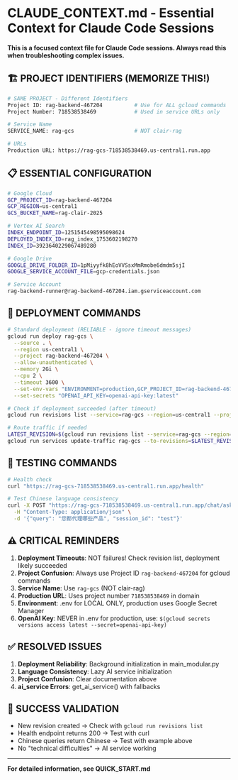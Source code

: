 # CLAUDE_CONTEXT.md - Essential Context for Claude Code Sessions

**This is a focused context file for Claude Code sessions. Always read this when troubleshooting complex issues.**

## 🏗️ PROJECT IDENTIFIERS (MEMORIZE THIS!)

```bash
# SAME PROJECT - Different Identifiers
Project ID: rag-backend-467204          # Use for ALL gcloud commands
Project Number: 718538538469            # Used in service URLs only

# Service Name
SERVICE_NAME: rag-gcs                   # NOT clair-rag

# URLs
Production URL: https://rag-gcs-718538538469.us-central1.run.app
```

## 📋 ESSENTIAL CONFIGURATION

```bash
# Google Cloud
GCP_PROJECT_ID=rag-backend-467204
GCP_REGION=us-central1
GCS_BUCKET_NAME=rag-clair-2025

# Vertex AI Search
INDEX_ENDPOINT_ID=1251545498595098624
DEPLOYED_INDEX_ID=rag_index_1753602198270
INDEX_ID=3923640229067489280

# Google Drive
GOOGLE_DRIVE_FOLDER_ID=1pMiyyfk8hEoVVSsxMmRmobe6dmdm5sjI
GOOGLE_SERVICE_ACCOUNT_FILE=gcp-credentials.json

# Service Account
rag-backend-runner@rag-backend-467204.iam.gserviceaccount.com
```

## 🚀 DEPLOYMENT COMMANDS

```bash
# Standard deployment (RELIABLE - ignore timeout messages)
gcloud run deploy rag-gcs \
  --source . \
  --region us-central1 \
  --project rag-backend-467204 \
  --allow-unauthenticated \
  --memory 2Gi \
  --cpu 2 \
  --timeout 3600 \
  --set-env-vars "ENVIRONMENT=production,GCP_PROJECT_ID=rag-backend-467204,GCS_BUCKET_NAME=rag-clair-2025,GCP_REGION=us-central1,INDEX_ENDPOINT_ID=1251545498595098624,DEPLOYED_INDEX_ID=rag_index_1753602198270,GOOGLE_DRIVE_FOLDER_ID=1pMiyyfk8hEoVVSsxMmRmobe6dmdm5sjI,GPT_MODEL=gpt-4o-2024-08-06,EMBED_MODEL=text-embedding-3-small,MAX_TOKENS=2000,TEMPERATURE=0.9,SIMILARITY_THRESHOLD=0.9,TOP_K=3" \
  --set-secrets "OPENAI_API_KEY=openai-api-key:latest"

# Check if deployment succeeded (after timeout)
gcloud run revisions list --service=rag-gcs --region=us-central1 --project=rag-backend-467204 --limit=3

# Route traffic if needed
LATEST_REVISION=$(gcloud run revisions list --service=rag-gcs --region=us-central1 --project=rag-backend-467204 --limit=1 --format="value(REVISION)")
gcloud run services update-traffic rag-gcs --to-revisions=$LATEST_REVISION=100 --region=us-central1 --project=rag-backend-467204
```

## 🧪 TESTING COMMANDS

```bash
# Health check
curl "https://rag-gcs-718538538469.us-central1.run.app/health"

# Test Chinese language consistency
curl -X POST "https://rag-gcs-718538538469.us-central1.run.app/chat/ask" \
  -H "Content-Type: application/json" \
  -d '{"query": "您都代理哪些产品", "session_id": "test"}'
```

## ⚠️ CRITICAL REMINDERS

1. **Deployment Timeouts**: NOT failures! Check revision list, deployment likely succeeded
2. **Project Confusion**: Always use Project ID `rag-backend-467204` for gcloud commands
3. **Service Name**: Use `rag-gcs` (NOT clair-rag) 
4. **Production URL**: Uses project number `718538538469` in domain
5. **Environment**: .env for LOCAL ONLY, production uses Google Secret Manager
6. **OpenAI Key**: NEVER in .env for production, use: `$(gcloud secrets versions access latest --secret=openai-api-key)`

## ✅ RESOLVED ISSUES

1. **Deployment Reliability**: Background initialization in main_modular.py
2. **Language Consistency**: Lazy AI service initialization
3. **Project Confusion**: Clear documentation above
4. **ai_service Errors**: get_ai_service() with fallbacks

## 🎯 SUCCESS VALIDATION

- New revision created → Check with `gcloud run revisions list`
- Health endpoint returns 200 → Test with curl
- Chinese queries return Chinese → Test with example above
- No "technical difficulties" → AI service working

---
**For detailed information, see QUICK_START.md**